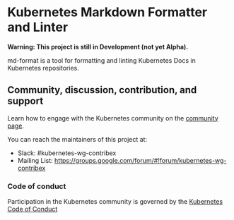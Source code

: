 # Kubernetes Markdown Formatter and Linter

**Warning: This project is still in Development (not yet Alpha).**

md-format is a tool for formatting and linting Kubernetes Docs in Kubernetes
repositories.

## Community, discussion, contribution, and support

Learn how to engage with the Kubernetes community on the [community
page](http://kubernetes.io/community/).

You can reach the maintainers of this project at:

- Slack: #kubernetes-wg-contribex
- Mailing List: https://groups.google.com/forum/#!forum/kubernetes-wg-contribex

### Code of conduct

Participation in the Kubernetes community is governed by the [Kubernetes Code of
Conduct](https://github.com/kubernetes/kubernetes/blob/master/code-of-conduct.md)
